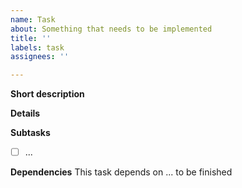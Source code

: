 ```yaml
---
name: Task
about: Something that needs to be implemented
title: ''
labels: task
assignees: ''

---
```


**Short description**

**Details**

**Subtasks**
- [ ] ...

**Dependencies**
This task depends on ... to be finished
